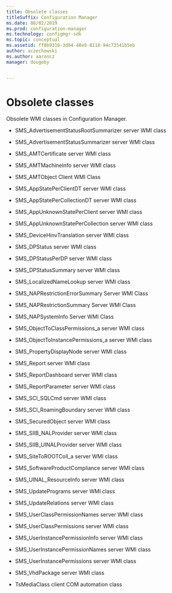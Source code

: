 ```yaml
---
title: Obsolete classes
titleSuffix: Configuration Manager
ms.date: 08/02/2019
ms.prod: configuration-manager
ms.technology: configmgr-sdk
ms.topic: conceptual
ms.assetid: ff0b9310-3d04-48e9-8118-94c73541b5eb
author: aczechowski
ms.author: aaroncz
manager: dougeby


---
```


# Obsolete classes

Obsolete WMI classes in Configuration Manager.  

- SMS_AdvertisementStatusRootSummarizer server WMI class

- SMS_AdvertisementStatusSummarizer server WMI class

- SMS_AMTCertificate server WMI class

- SMS_AMTMachineInfo server WMI class

- SMS_AMTObject Client WMI Class

- SMS_AppStatePerClientDT server WMI class

- SMS_AppStatePerCollectionDT server WMI class

- SMS_AppUnknownStatePerClient server WMI class

- SMS_AppUnknownStatePerCollection server WMI class

- SMS_DeviceHinvTranslation server WMI class

- SMS_DPStatus server WMI class

- SMS_DPStatusPerDP server WMI class

- SMS_DPStatusSummary server WMI class

- SMS_LocalizedNameLookup server WMI class

- SMS_NAPRestrictionErrorSummary Server WMI Class  

- SMS_NAPRestrictionSummary Server WMI Class  

- SMS_NAPSystemInfo Server WMI Class

- SMS_ObjectToClassPermissions_a server WMI class

- SMS_ObjectToInstancePermissions_a server WMI class

- SMS_PropertyDisplayNode server WMI class

- SMS_Report server WMI class

- SMS_ReportDashboard server WMI class

- SMS_ReportParameter server WMI class

- SMS_SCI_SQLCmd server WMI class

- SMS_SCI_RoamingBoundary server WMI class

- SMS_SecuredObject server WMI class

- SMS_SIIB_NALProvider server WMI class

- SMS_SIIB_UINALProvider server WMI class

- SMS_SiteToROOTColl_a server WMI class

- SMS_SoftwareProductCompliance server WMI class

- SMS_UINAL_ResourceInfo server WMI class

- SMS_UpdatePrograms server WMI class

- SMS_UpdateRelations server WMI class

- SMS_UserClassPermissionNames server WMI class

- SMS_UserClassPermissions server WMI class

- SMS_UserInstancePermissionInfo server WMI class

- SMS_UserInstancePermissionNames server WMI class

- SMS_UserInstancePermissions server WMI class

- SMS_VhdPackage server WMI class

- TsMediaClass client COM automation class
